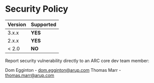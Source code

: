 # Security Policy

| Version | Supported |
| ------- | --------- |
| 3.x.x   | **YES**   |
| 2.x.x   | **YES**   |
| < 2.0   | **NO**    |

Report security vulnerability directly to an ARC core dev team member:

Dom Egginton - dom.egginton@arup.com
Thomas Marr - thomas.marr@arup.com
